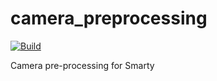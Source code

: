 # camera_preprocessing

[![Build](https://github.com/DHBW-Smart-Rollerz/camera_preprocessing/actions/workflows/build-test.yaml/badge.svg)](https://github.com/DHBW-Smart-Rollerz/camera_preprocessing/actions/workflows/build-test.yaml)

Camera pre-processing for Smarty
